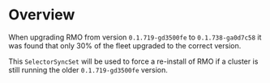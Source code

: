# Overview

When upgrading RMO from version `0.1.719-gd3500fe` to `0.1.738-ga0d7c58` it was found that only 30% of the fleet upgraded to the correct version.

This `SelectorSyncSet` will be used to force a re-install of RMO if a cluster is still running the older `0.1.719-gd3500fe` version.
